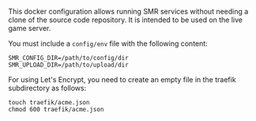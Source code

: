This docker configuration allows running SMR services without
needing a clone of the source code repository. It is intended
to be used on the live game server.

You must include a `config/env` file with the following content:

```
SMR_CONFIG_DIR=/path/to/config/dir
SMR_UPLOAD_DIR=/path/to/upload/dir
```

For using Let's Encrypt, you need to create an empty file in the traefik
subdirectory as follows:
```
touch traefik/acme.json
chmod 600 traefik/acme.json
```
